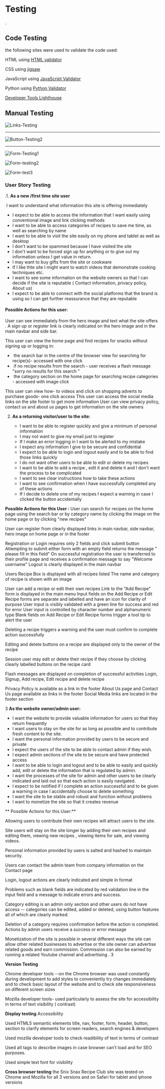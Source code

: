 # Testing
.

## Code Testing    

 the following sites were used to validate the code used: 

HTML using [HTML validator](https://validator.w3.org/)

CSS using [jigsaw](https://jigsaw.w3.org/css-validator/) 

JavaScript using [JavaScript Validator](https://jshint.com/) 

Python using [Python Validator](http://pep8online.com/) 

[Developer Tools Lighthouse](https://developers.google.com/web/tools/lighthouse) 



## Manual Testing 

![Links-Testing](C:\Users\Maria\Documents\CodInstitute\MS3\Links-Testing.png)



------

![Button-Testing2](C:\Users\Maria\Documents\CodInstitute\MS3\Button-Testing2.png)



------



![Form-Testing1](C:\Users\Maria\Documents\CodInstitute\MS3\Form-Testing1.png)



![Form-testing2](C:\Users\Maria\Documents\CodInstitute\MS3\Form-testing2.png)

![Form-test3](C:\Users\Maria\Documents\CodInstitute\MS3\Form-test3.png)





### **User Story Testing**

.1.              **As a new /first time  site user** 

​       I want to understand what  information this site is offering  immediately 

- I expect to be able to access the information that I want easily using conventional  image and link clicking methods
- I want to be able to access categories of recipes to save me time,  as well as searching by name
- I want to be able to visit the site easily on my phone and tablet as well as desktop
- I  don't want to be spammed because I have visited the site 
-  I don't want to be forced sign up for anything or  to give out my information unless I get value in return. 
- I may want to buy gifts from the site or  cookware 
- If I like thte site I might want to  watch videos that demonstrate cooking techniques etc.
- I want to see some information on the website owners so that I can decide if the site is reputable ( Contact information, privacy policy, About us)
- I expect to be able to connect with the social platforms that the brand is using so I can get further reassurance that they are reputable



#### **Possible Actions for this user:**

User can see immediately from  the hero image and text  what the site offers .
A sign up or register link is clearly indicated on the hero image and in the main navbar and side bar.

This user can view  the home page and find recipes for snacks without signing up or logging in:

- ​        the search bar in the centre of the browser view  for  searching for  recipe(s)- accessed with one click 
- ​        if no recipe results from the search - user receives a flash message "sorry no results for this search "
- ​        the category section  on the home page for searching recipe categories - accessed with  image click 


This user can view how- to videos and click on  shopping adverts to purchase goods- one click access 
This user can access the social media links on the site footer to get more information 
User can view privacy policy, contact us and about us pages to get information on the site owners 

 

2. **As a returning visitor/user to the site:**
   
   - I want to be able to register quickly and give a minimum of personal information
   -  I may not want to give my email just to register 
   - If I make an error logging in I want to be alerted to my mistake 
   - I expect any information I give to be secure and confidential 
   - I expect to be able to login and logout easily and  to be able to find those links quickly
   - I do not want other users to be able to edit or delete my recipes
   -  I want to be able to add a recipe , edit it and delete it and I don't want the process to be complicated 
   - I want to see clear instructions how to  take these actions 
   - I want to see confirmation when I have successfully completed any of these actions 
   - If I decide to delete one of my recipes I expect a warning in case I clicked the button accidentally 
   
   

**Possible Actions for this User :**
User can search for recipes on the home page 
using the search bar 
or by category name by clicking the image on the home page 
or by clicking "new recipes"

User can  register
from clearly displayed links in  main navbar, side navbar, hero image on home page or in the footer 

Registration or Login requires only  2 fields  and click submit button
Attempting to submit either form with an empty field returns the message " please fill in this field" 
On successful registration the user is transferred  to their profile page and receives a confirmation message to say "Welcome username" 
Logout is clearly displayed in the main navbar 

Users Recipe Box is displayed with all recipes listed 
The name and  category  of recipe is shown with an image

User can add a recipe or edit their own recipes
Link to the  "Add Recipe" form is displayed in the main menu
Input fields on the Add Recipe or Edit Recipe forms are separate and labelled and have an icon for clarity of purpose 
User input is visibly validated with a green line for success and red for error
User input is controlled by character number and alphanumeric type
 Blank fields on Add Recipe or Edit Recipe  forms trigger a tool tip to alert the user

Deleting a recipe triggers a warning and the user must confirm to complete action successfully  

Editing and delete buttons on a recipe are displayed only to the owner of the recipe  

 Session user may edit  or delete their recipe if they choose by clicking clearly labelled buttons on the recipe card 

Flash messages are displayed on completion of successful activities   Login, Signup, Add recipe, Edit recipe and delete recipe

Privacy Policy is available as a link in the footer 
About Us page and Contact Us page available as links in the footer 
Social Media links are located in the footer section 

3 **As the website owner/admin user:**

-  I want  the website to  provide valuable information for users so that they return frequently
-  I want users to stay on the site for as long as possible and to contribute fresh content to the site. 
-  I want the personal information provided by users to be secure and private
-  I expect the users of the site to be able to contact admin if they wish. 
-  I expect admin sections of the site to be secure and have  protected access
-  I want to be able to login and logout and to be able to easily and quickly add, edit or delete the information that is regulated by admin.
-  I want the processes of the site for admin and other users to be clearly indicated and laid out so that each action is easily navigated. 
-  I expect to be notified if I complete an action successful and to be given a warning in case I accidentally choose to delete something
-  I want the site to be stable and robust and function without problems 
-  I want to monetize the site so that it creates revenue 

** Possible Actions for this User:**

Allowing users to contribute their own recipes will attract users to the site.

Site users will stay on the site longer by adding their own recipes and editing them, viewing new recipes , viewing items for sale, and viewing videos.

Personal information provided  by users is salted and hashed to maintain security.

Users can contact the admin team from company information on the Contact page
 
Login, logout actions are clearly indicated and simple in format

Problems such as blank fields are indicated by red validation line in the input field and a message to indicate errors and success.

Category editing is an admin only section and other users do not have access -- categories can be edited, added or deleted, using button features all of which are clearly marked.

Deletion of a category requires confirmation before the action is completed. 
Actions by admin users receive a success or error message 

Monetization of the site is possible in several different ways
the site can allow other related businesses to advertise or the site owner can advertise related goods and earn commission. 
Commission can also be earned by running a related Youtube channel and advertising . 3    

**Version Testing**

Chrome developer tools --on the Chrome browser was used constantly during development to add styles to conveniently try changes immediately and to check basic layout of the website and to check site responsiveness on different screen sizes

Mozilla developer tools- used particularly to assess the site for accessibility in terms of text visibility ( contrast)

**Display testing**
Accessibility

Used HTML5 semantic elements title, nav, footer, form, header, button, section to clarify elements for screen readers, search engines & developers

Used mozilla developer tools to check readibility of text in terms of contrast

Used alt tags to describe images in case browser can't load and for SEO purposes.

Used simple text font for visibility

**Cross browser testing**  the Snix Snax Recipe Club site was tested on Chrome and Mozilla  for all 3 versions
and on Safari for tablet and iphone versions  